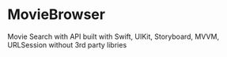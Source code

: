 # MovieBrowser
Movie Search with API built with Swift, UIKit, Storyboard, MVVM, URLSession without 3rd party libries
